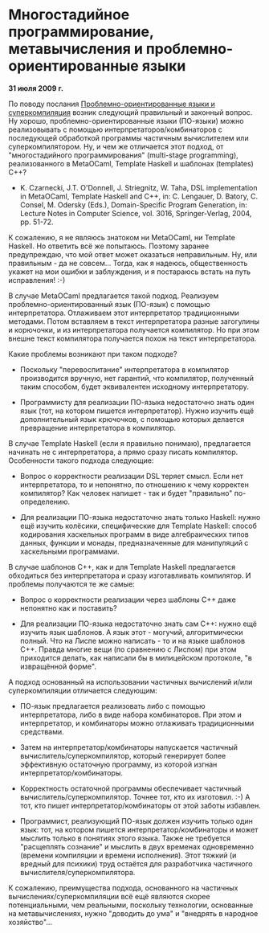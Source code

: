 # Многостадийное программирование, метавычисления и проблемно-ориентированные языки

**31 июля 2009 г.**

По поводу послания
[Проблемно-ориентированные языки и суперкомпиляция](10-ho-dsl.md)
возник следующий правильный и законный вопрос. Ну хорошо,
проблемно-ориентированные языки (ПО-языки) можно реализовывать с помощью
интерпретаторов/комбинаторов с последующей обработкой программы
частичным вычислителем или суперкомпилятором. Ну, и чем же отличается
этот подход, от "многостадийного программирования" (multi-stage
programming), реализованного в MetaOCaml, Template Haskell и шаблонах
(templates) C++?

* K. Czarnecki, J.T. O'Donnell, J. Striegnitz, W. Taha, DSL implementation
  in MetaOCaml, Template Haskell and C++, in: C. Lengauer, D. Batory, C.
  Consel, M. Odersky (Eds.), Domain-Specific Program Generation, in:
  Lecture Notes in Computer Science, vol. 3016, Springer-Verlag, 2004,
  pp. 51-72.

К сожалению, я не являюсь знатоком ни MetaOCaml, ни Template Haskell. Но
ответить всё же попытаюсь. Поэтому заранее предупреждаю, что мой ответ
может оказаться неправильным. Ну, или правильным - да не совсем...
Тогда, как я надеюсь, общественность укажет на мои ошибки и заблуждения,
и я постараюсь встать на путь исправления! :-)

В случае MetaOCaml предлагается такой подход. Реализуем
проблемно-ориентированный язык (ПО-язык) с помощью интерпретатора.
Отлаживаем этот интерпретатор традиционными методами. Потом вставляем в
текст интерпретатора разные загогулины и корючочки, и из интерпретатора
получается компилятор. Но при этом внешне текст компилятора получается
похож на текст интерпретатора.

Какие проблемы возникают при таком подходе?

* Поскольку "перевоспитание" интерпретатора в компилятор производится
  вручную, нет гарантий, что компилятор, полученный таким способом,
  будет эквивалентен исходному интерпретатору.

* Программисту для реализации ПО-языка недостаточно знать один язык
  (тот, на котором пишется интерпретатор). Нужно изучить ещё
  дополнительный язык крючочков, с помощью которых делается
  превращение интерпретатора в компилятор.

В случае Template Haskell (если я правильно понимаю), предлагается
начинать не с интерпретатора, а прямо сразу писать компилятор.
Особенности такого подхода следующие:

* Вопрос о корректности реализации DSL теряет смысл. Если нет
  интерпретатора, то и непонятно, по отношению к чему корректен
  компилятор? Как человек напишет - так и будет "правильно"
  по-определению.

* Для реализации ПО-языка недостаточно знать только Haskell: нужно ещё
  изучить колёсики, специфические для Template Haskell: способ
  кодирования хаскельных программ в виде алгебраических типов данных,
  функции и монады, предназначенные для манипуляций с хаскельными
  программами.

В случае шаблонов C++, как и для Template Haskell предлагается
обходиться без интерпретатора и сразу изготавливать компилятор. И
проблемы получаются те же самые:

* Вопрос о корректности реализации через шаблоны C++ даже непонятно
  как и поставить?

* Для реализации ПО-языка недостаточно знать сам C++: нужно ещё
  изучить язык шаблонов. А язык этот - могучий, алгоритмически полный.
  Что на Лиспе можно написать - то и на языке шаблонов C++. Правда
  многие вещи (по сравнению с Лиспом) при этом приходится делать, как
  написали бы в милицейском протоколе, "в извращённой форме".

А подход основанный на использовании частичных вычислений и/или
суперкомпиляции отличается следующим:

* ПО-язык предлагается реализовать либо с помощью интерпретатора, либо
  в виде набора комбинаторов. При этом и интерпретатор, и комбинаторы
  можно отлаживать традиционными средствами.

* Затем на интерпретатор/комбинаторы напускается частичный
  вычислитель/суперкомпилятор, который генерирует более эффективную
  остаточную программу, из которой изгнан интерпретатор/комбинаторы.

* Корректность остаточной программы обеспечивает частичный
  вычислитель/суперкомпилятор. Точнее тот, кто их изготовил. :-) А
  тот, кто пишет интерпретатор/комбинаторы от этой заботы избавлен.

* Программист, реализующий ПО-язык должен изучить только один язык:
  тот, на котором пишется интерпретатор/комбинаторы и может мыслить
  только в понятиях этого языка. Также не требуется "расщеплять
  сознание" и мыслить в двух временах одновременно (времени компиляции
  и времени исполнения). Этот тяжкий (и вредный для психики) труд
  остаётся для разработчика частичного вычислителя/суперкомпилятора.

К сожалению, преимущества подхода, основанного на частичных
вычислениях/суперкомпиляции всё ещё являются скорее потенциальными, чем
реальными, поскольку технологии, основанные на метавычислениях, нужно
"доводить до ума" и "внедрять в народное хозяйство"...
